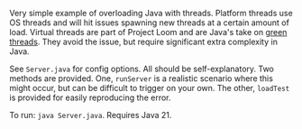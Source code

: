 Very simple example of overloading Java with threads. Platform threads use OS threads and will hit issues spawning new 
threads at a certain amount of load. Virtual threads are part of Project Loom and are Java's take on 
[green threads](https://en.wikipedia.org/wiki/Green_thread). They avoid the issue, but require significant extra 
complexity in Java.

See `Server.java` for config options. All should be self-explanatory. Two methods are provided. One, `runServer` is a
realistic scenario where this might occur, but can be difficult to trigger on your own. The other, `loadTest` is
provided for easily reproducing the error.

To run: `java Server.java`. Requires Java 21.
